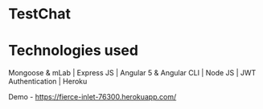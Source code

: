 # TestChat

# Technologies used
  Mongoose & mLab | 
  Express JS |
  Angular 5 & Angular CLI | 
  Node JS | 
  JWT Authentication | 
  Heroku

Demo - 
https://fierce-inlet-76300.herokuapp.com/
